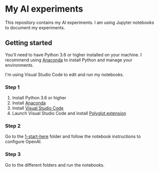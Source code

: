 # My AI experiments

This repository contains my AI experiments. I am using Jupyter notebooks to document my experiments.

## Getting started

You'll need to have Python 3.6 or higher installed on your machine. I recommend using [Anaconda](https://www.anaconda.com/distribution/) to install Python and manage your environments.

I'm using Visual Studio Code to edit and run my notebooks.

### Step 1

1. Install Python 3.6 or higher
2. Install [Anaconda](https://www.anaconda.com/distribution/)
3. Install [Visual Studio Code](https://code.visualstudio.com/)
4. Launch Visual Studio Code and install [Polyglot extension](https://marketplace.visualstudio.com/items?itemName=ms-dotnettools.dotnet-interactive-vscode)

### Step 2

Go to the [1-start-here](https://github.com/perocha/ai-experiments/blob/main/1-start-here/notebook-to-setup-env.ipynb) folder and follow the notebook instructions to configure OpenAI.

### Step 3

Go to the different folders and run the notebooks.
